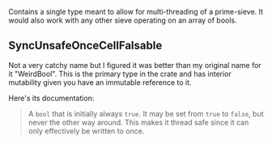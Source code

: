Contains a single type meant to allow for multi-threading of a prime-sieve. It would also work with any other sieve operating on an array of bools.


## SyncUnsafeOnceCellFalsable

Not a very catchy name but I figured it was better than my original name for it "WeirdBool".
This is the primary type in the crate and has interior mutability given you have an immutable reference to it.

Here's its documentation:

> A `bool` that is initially always `true`. It may be set from `true` to `false`, but never the other way around. This makes it thread safe since it can only effectively be written to once.


